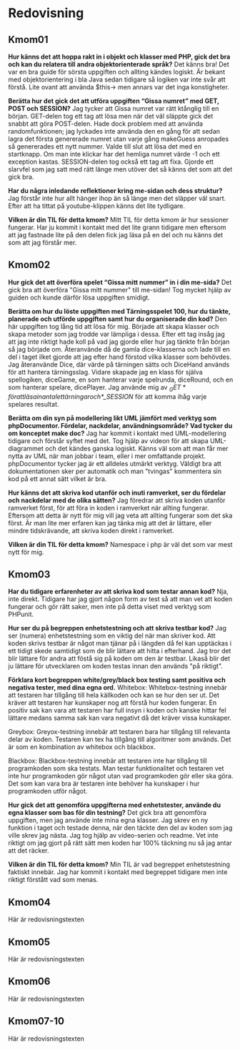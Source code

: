 ---
...
Redovisning
=========================



Kmom01
-------------------------

**Hur känns det att hoppa rakt in i objekt och klasser med PHP, gick det bra och kan du relatera till andra objektorienterade språk?**
Det känns bra! Det var en bra guide för sörsta uppgiften och allting kändes logiskt. Är bekant med objektorientering i bla Java sedan tidigare så logiken var inte svår att förstå. Lite ovant att använda $this-> men annars var det inga konstigheter.

**Berätta hur det gick det att utföra uppgiften “Gissa numret” med GET, POST och SESSION?**
Jag tycker att Gissa numret var rätt ktånglig till en början. GET-delen tog ett tag att lösa men när det väl släppte gick det snabbt att göra POST-delen. Hade dock problem med att använda randomfunktionen; jag lyckades inte använda den en gång för att sedan lagra det första genererade numret utan varje gång makeGuess anropades så genererades ett nytt nummer. Valde till slut att lösa det med en startknapp. Om man inte klickar har det hemliga numret värde -1 och ett exception kastas. SESSION-delen tog också ett tag att fixa. Gjorde ett slarvfel som jag satt med rätt länge men utöver det så känns det som att det gick bra.

**Har du några inledande reflektioner kring me-sidan och dess struktur?**
Jag förstår inte hur allt hänger ihop än så länge men det släpper väl snart. Efter att ha tittat på youtube-klippen känns det lite tydligare.

**Vilken är din TIL för detta kmom?**
Mitt TIL för detta kmom är hur sessioner fungerar. Har ju kommit i kontakt med det lite grann tidigare men eftersom att jag fastnade lite på den delen fick jag läsa på en del och nu känns det som att jag förstår mer.


Kmom02
-------------------------

**Hur gick det att överföra spelet “Gissa mitt nummer” in i din me-sida?**
Det gick bra att överföra "Gissa mitt nummer" till me-sidan! Tog mycket hjälp av guiden och kunde därför lösa uppgiften smidigt. 

**Berätta om hur du löste uppgiften med Tärningsspelet 100, hur du tänkte, planerade och utförde uppgiften samt hur du organiserade din kod?**
Den här uppgiften tog lång tid att lösa för mig. Började att skapa klasser och skapa metoder som jag trodde var lämpliga i dessa. Efter ett tag insåg jag att jag inte riktigt hade koll på vad jag gjorde eller hur jag tänkte från början så jag började om. Återanvände då de gamla dice-klasserna och lade till en del i taget ilket gjorde att jag efter hand förstod vilka klasser som behövdes. Jag återanvände Dice, där värde på tärningen sätts och DiceHand används för att hantera tärningsslag. Vidare skapade jag en klass för själva spellogiken, diceGame, en som hanterar varje spelrunda, diceRound, och en som hanterar spelare, dicePlayer. Jag använde mig av *$_GET* för att läsa in antalet tärningar och *$_SESSION* för att komma ihåg varje spelares resultat.   

**Berätta om din syn på modellering likt UML jämfört med verktyg som phpDocumentor. Fördelar, nackdelar, användningsområde? Vad tycker du om konceptet make doc?**
Jag har kommit i kontakt med UML-modellering tidigare och förstår syftet med det. Tog hjälp av videon för att skapa UML-diagrammet och det kändes ganska logiskt. Känns väl som att man får mer nytta av UML när man jobbar i team, eller i mer omfattande projekt. phpDocumentor tycker jag är ett alldeles utmärkt verktyg. Väldigt bra att dokumentationen sker per automatik och man "tvingas" kommentera sin kod på ett annat sätt vilket är bra. 

**Hur känns det att skriva kod utanför och inuti ramverket, ser du fördelar och nackdelar med de olika sätten?**
Jag föredrar att skriva koden utanför ramverket först, för att föra in koden i ramverket när allting fungerar. Eftersom att detta är nytt för mig vill jag veta att allting fungerar som det ska först. Är man lite mer erfaren kan jag tänka mig att det är lättare, eller mindre tidskrävande, att skriva koden direkt i ramverket.

**Vilken är din TIL för detta kmom?**
Namespace i php är väl det som var mest nytt för mig.


Kmom03
-------------------------

**Har du tidigare erfarenheter av att skriva kod som testar annan kod?**
Nja, inte direkt. Tidigare har jag gjort någon form av test så att man vet att koden fungerar och gör rätt saker, men inte på detta viset med verktyg som PHPunit.

**Hur ser du på begreppen enhetstestning och att skriva testbar kod?**
Jag ser (numera) enhetstestning som en viktig del när man skriver kod. Att koden skrivs testbar är något man tjänar på i längden då fel kan upptäckas i ett tidigt skede samtidigt som de blir lättare att hitta i efterhand. Jag tror det blir lättare för andra att föstå sig på koden om den är testbar. Likaså blir det ju lättare för utvecklaren om koden testas innan den används "på riktigt".

**Förklara kort begreppen white/grey/black box testing samt positiva och negativa tester, med dina egna ord.**
Whitebox: Whitebox-testning innebär att testaren har tillgång till hela källkoden och kan se hur den ser ut. Det kräver att testaren har kunskaper nog att förstå hur koden fungerar. En positiv sak kan vara att testaren har full insyn i koden och kanske hittar fel lättare medans samma sak kan vara negativt då det kräver vissa kunskaper.

Greybox: Greyox-testning innebär att testaren bara har tillgång till relevanta delar av koden. Testaren kan tex ha tillgång till algoritmer som används. Det är som en kombination av whitebox och blackbox. 

Blackbox: Blackbox-testning innebär att testaren inte har tillgång till programkoden som ska testats. Man testar funktionalitet och testaren vet inte hur programkoden gör något utan vad programkoden gör eller ska göra. Det som kan vara bra är testaren inte behöver ha kunskaper i hur programkoden utför något.


**Hur gick det att genomföra uppgifterna med enhetstester, använde du egna klasser som bas för din testning?**
Det gick bra att genomföra uppgiften, men jag använde inte mina egna klasser. Jag skrev en ny funktion i taget och testade denna, när den täckte den del av koden som jag ville skrev jag nästa. Jag tog hjälp av video-serien och readme. Vet inte riktigt om jag gjort på rätt sätt men koden har 100% täckning nu så jag antar att det räcker.

**Vilken är din TIL för detta kmom?**
Min TIL är vad begreppet enhetstestning faktiskt innebär. Jag har kommit i kontakt med begreppet tidigare men inte riktigt förstått vad som menas.

Kmom04
-------------------------

Här är redovisningstexten



Kmom05
-------------------------

Här är redovisningstexten



Kmom06
-------------------------

Här är redovisningstexten



Kmom07-10
-------------------------

Här är redovisningstexten
